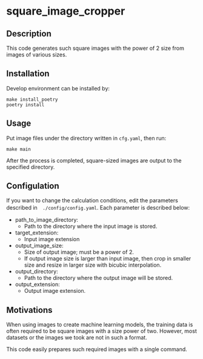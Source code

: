 # square_image_cropper

## Description
This code generates such square images with the power of 2 size from images of various sizes.

## Installation
Develop environment can be installed by:
```
make install_poetry
poetry install
```

## Usage
Put image files under the directory written in `cfg.yaml`,
then run: 
```
make main
```
After the process is completed,
square-sized images are output to the specified directory.

## Configulation
If you want to change the calculation conditions, edit the parameters described in　`./config/config.yaml`.
Each parameter is described below:

- path_to_image_directory: 
    - Path to the directory where the input image is stored.
- target_extension: 
    - Input image extension
- output_image_size: 
    - Size of output image; must be a power of 2.
    - If output image size is larger than input image, then crop in smaller size and resize in larger size with bicubic interpolation.
- output_directory: 
    - Path to the directory where the output image will be stored.
- output_extension: 
    - Output image extension.

## Motivations
When using images to create machine learning models, the training data is often required to be square images with a size power of two.
However, most datasets or the images we took are not in such a format.

This code easily prepares such required images with a single command.